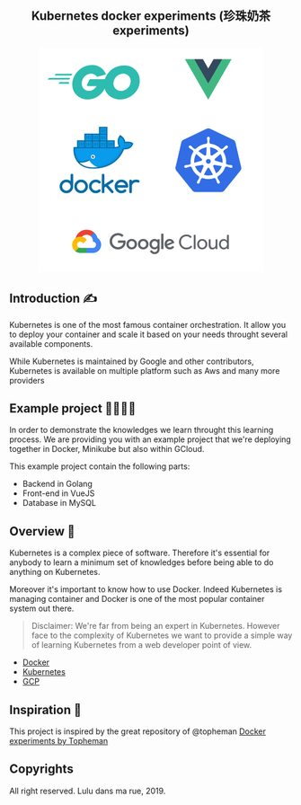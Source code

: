 <div align="center">
  <h2>Kubernetes docker experiments (珍珠奶茶 experiments)</h2>
  <img src="stack.png" width="400" height="400" alt="logo">
</div>

## Introduction ✍️

Kubernetes is one of the most famous container orchestration. It allow you to deploy your container and scale it based on your needs throught several available components.

While Kubernetes is maintained by Google and other contributors, Kubernetes is available on multiple platform such as Aws and many more providers

## Example project 👨‍💻👩‍💻

In order to demonstrate the knowledges we learn throught this learning process. We are providing you with an example project that we're deploying together in Docker, Minikube but also within GCloud.

This example project contain the following parts:

- Backend in Golang
- Front-end in VueJS
- Database in MySQL

## Overview 💪

Kubernetes is a complex piece of software. Therefore it's essential for anybody to learn a minimum set of knowledges before being able to do anything on Kubernetes.

Moreover it's important to know how to use Docker. Indeed Kubernetes is managing container and Docker is one of the most popular container system out there.

> Disclaimer: We're far from being an expert in Kubernetes. However face to the complexity of Kubernetes we want to provide a simple way of learning Kubernetes from a web developer point of view.

* [Docker](docker/intro.md)
* [Kubernetes](k8s/intro.md)
* [GCP](gcp/intro.md)

## Inspiration 📖

This project is inspired by the great repository of @topheman [Docker experiments by Topheman](https://github.com/topheman/docker-experiments)

## Copyrights

All right reserved. Lulu dans ma rue, 2019.
